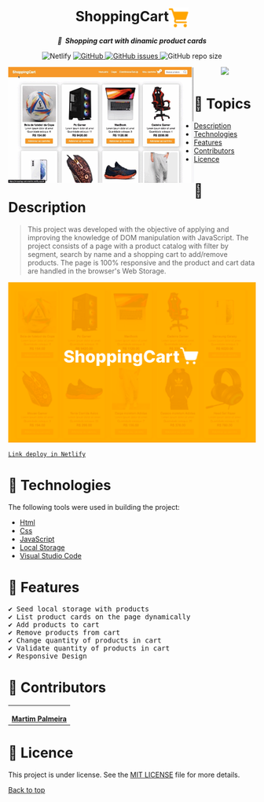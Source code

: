 <h1  align="center">ShoppingCart<img width=40 align="center" src="./img/icon-shopping-cart-orange.png"></h1>
<p align="center"><b><i>🛒 &nbsp;Shopping cart with dinamic product cards</i></b></p>

<p align="center">

<img alt="Netlify" src="https://img.shields.io/netlify/e42a60b3-c8b0-4158-b6eb-ea473d3046b8?color=00C7B7&logo=Netlify&style=for-the-badge">

<a  href="https://github.com/martimpalmeira/Disney-Plus/blob/main/LICENCE">
<img alt="GitHub" src="https://img.shields.io/github/license/martimpalmeira/Disney-Plus?color=61ca2f&style=for-the-badge">
</a>

<a href="https://github.com/martimpalmeira/Disney-Plus/issues">
<img alt="GitHub issues" src="https://img.shields.io/github/issues/martimpalmeira/Disney-Plus?style=for-the-badge">
</a>

<img alt="GitHub repo size" src="https://img.shields.io/github/repo-size/martimpalmeira/Disney-Plus?style=for-the-badge">

</p>

<p align="center">
<img width="75%" align="left" src="./img/gravacao-desktop.gif">
<img width="25%" src="./img/gravacao-mobile.gif">
</p>

# 📌 Topics

<!--ts-->

- [Description](#-description)
- [Technologies](#-technologies)
- [Features](#-features)
- [Contributors](#-contributors)
- [Licence](#-licence)
<!--te-->

# 📄 Description

> This project was developed with the objective of applying and improving the knowledge of DOM manipulation with JavaScript. The project consists of a page with a product catalog with filter by segment, search by name and a shopping cart to add/remove products. The page is 100% responsive and the product and cart data are handled in the browser's Web Storage.

<img align="center" width="100%" src="./img/description-readme.png" >

<p></p>

<a text-align="center" align="center" href="https://shopping-cart-martim.netlify.app/"> `Link deploy in Netlify` </a>

# 🚀 Technologies

The following tools were used in building the project:

- [Html](https://developer.mozilla.org/en-US/docs/Web/HTML)
- [Css](https://sass-lang.com/)
- [JavaScript](https://developer.mozilla.org/pt-BR/docs/Web/JavaScript)
- [Local Storage](https://developer.mozilla.org/en-US/docs/Web/API/Window/localStorage)
- [Visual Studio Code](https://code.visualstudio.com/)


# 🎯 Features

<pre>
✔️ Seed local storage with products
✔️ List product cards on the page dynamically
✔️ Add products to cart
✔️ Remove products from cart
✔️ Change quantity of products in cart
✔️ Validate quantity of products in cart 
✔️ Responsive Design
</pre>

# 👤 Contributors

<table>
  <tr>
    <td align="center"><a href="https://github.com/martimpalmeira"><img src="https://avatars.githubusercontent.com/u/90350690?s=400&u=2d6ee761e0016bb33bb83e01551764d60c4181f1&v=4" width="100px;" alt=""/><br /><b>Martim Palmeira</b></a><br /><a href="https://github.com/martimpalmeira"></a></td>
  </tr>
</table>

# 📑 Licence

This project is under license. See the <a href="https://github.com/martimpalmeira/Disney-Plus/blob/main/LICENCE">MIT LICENSE</a> file for more details.

<a href="#-i-s-n-e-y-">Back to top</a>
